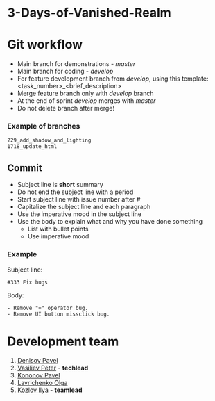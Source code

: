 # 3-Days-of-Vanished-Realm

# Git workflow
* Main branch for demonstrations - *master*
* Main branch for coding - *develop*
* For feature development branch from *develop*, using this template: <task_number>_<brief_description>
* Merge feature branch only with *develop* branch
* At the end of sprint *develop* merges with *master*
* Do not delete branch after merge!

### Example of branches
```
229_add_shadow_and_lighting
1718_update_html
```
## Commit
* Subject line is **short** summary
* Do not end the subject line with a period
* Start subject line with issue number after *#*
* Capitalize the subject line and each paragraph
* Use the imperative mood in the subject line
* Use the body to explain what and why you have done something
  * List with bullet points
  * Use imperative mood

### Example
Subject line:
```
#333 Fix bugs
```
Body:
```
- Remove "+" operator bug.
- Remove UI button missclick bug.
```

# Development team
1) [Denisov Pavel](https://github.com/Ppasha9)
2) [Vasiliev Peter](https://github.com/pv6) - **techlead**
3) [Kononov Pavel](https://github.com/decentNick)
4) [Lavrichenko Olga](https://github.com/OLavrik)
5) [Kozlov Ilya](https://github.com/ik6cgsg) - **teamlead**
